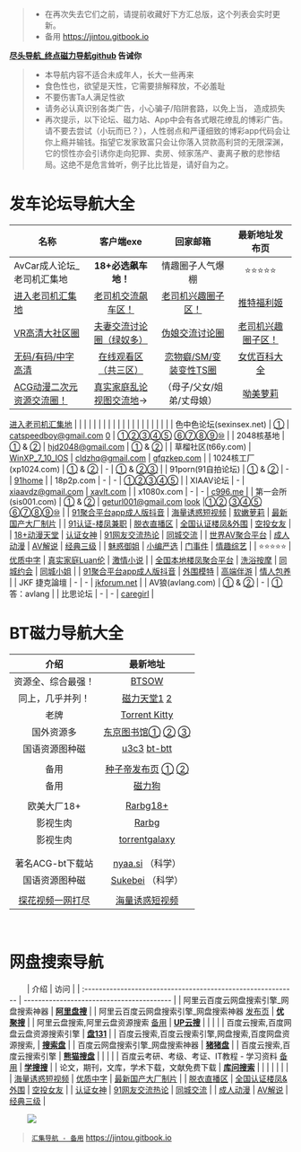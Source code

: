 >  - 在再次失去它们之前，请提前收藏好下方汇总版，这个列表会实时更新。 
>  - 备用 https://jintou.gitbook.io

**[尽头导航_终点磁力导航github](https://jintou.gitbook.io/) 告诫你**

>  - 本导航内容不适合未成年人，长大一些再来
>   - 食色性也，欲望是天性，它需要排解释放，不必羞耻 
>   - 不要伤害Ta人满足性欲 
>   - 请务必认真识别各类广告，小心骗子/陷阱套路，以免上当， 造成损失
>   - 再次提示，以下论坛、磁力站、App中会有各式眼花缭乱的博彩广告。请不要去尝试（小玩而已？），人性弱点和严谨细致的博彩app代码会让你上瘾并输钱。指望它发家致富只会让你落入贷款高利贷的无限深渊，它的惯性亦会引诱你走向犯罪、卖房、倾家荡产、妻离子散的悲惨结局。这绝不是危言耸听，例子比比皆是，请好自为之。


# 发车论坛导航大全



| 名称                                               |                          客户端exe                           |                   回家邮箱                   |                        最新地址发布页                        |
| -------------------------------------------------- | :----------------------------------------------------------: | :------------------------------------------: | :----------------------------------------------------------: |
| AvCar成人论坛_老司机汇集地                                  |               **18+必选飙车地！**                |      情趣圈子人气爆棚                  |       ⭐⭐⭐⭐⭐        |
| [进入老司机汇集地](https://github.com/jtdh/app) |                [老司机交流飙车区！](https://github.com/jtdh/app)                |   [老司机兴趣圈子区！](https://github.com/jtdh/app)   |     [推特福利姬](https://github.com/jtdh/app)     |
| [VR高清大社区圈](https://github.com/jtdh/app)                                             |             [夫妻交流讨论圈（绿奴多）](https://github.com/jtdh/app)             |     [伪娘交流讨论圈](https://github.com/jtdh/app)     | [老司机兴趣圈子区！](https://github.com/jtdh/app) |
| [无码/有码/中字高清](https://github.com/jtdh/app)                                          |               [在线观看区（共三区）](https://github.com/jtdh/app)               | [恋物癖/SM/变装变性TS圈](https://github.com/jtdh/app) |    [女优百科大全](https://github.com/jtdh/app)    |
| [ACG动漫二次元资源交流圈！](https://github.com/jtdh/app)                                   | [真实家庭乱论视图交流地](https://github.com/jtdh/app)→ |      （母子/父女/姐弟/丈母娘）        |        [呦美萝莉](https://github.com/jtdh/app)              |
[进入老司机汇集地](https://github.com/jtdh/app) 
|                                                    |                                                              |                                              |                                                              |
|                                                    |                                                              |                                              |                                                              |
|                                                    |                                                              |                                              |                                                              |
|                                                    |                                                              |                                              |                                                              |
| 色中色论坛(sexinsex.net)                           | [①](https://www.mediafire.com/file/03bf9sek6nk5tuv/%E8%89%B2%E4%B8%AD%E8%89%B2%E5%9C%B0%E5%9D%80%E5%8F%91%E5%B8%83%E5%99%A8.rar/file) |   catspeedboy@gmail.com     [0](http://104.164.58.94/)          |         [①](http://104.164.58.91/)[②](http://104.164.58.90/)[③](http://104.164.58.89/)[④](http://104.164.58.88/)[⑤](http://104.164.58.87/)  [⑥](http://104.164.58.86/)[⑦](http://104.164.58.85/)[⑧](http://104.164.58.84/)[⑨](http://104.164.58.83/)[⑩](http://104.164.58.82/)                |
| 2048核基地                                         | [①](https://github.com/jtdh/luntan/files/8078873/2048.zip) & [②](https://www.mediafire.com/file/c400441xvn6qglx/2048%E6%A0%B8%E5%9F%BA%E5%9C%B0%E5%8F%91%E5%B8%83%E5%99%A8.zip/file) |              hjd2048@gmail.com               |    [①](http://50qc.com:2048/) & [②](http://26t.net:2048/)    |
| 草榴社区(t66y.com)                                 | [WinXP_7_10_IOS](https://www.mediafire.com/file/wc2ggpxg4nxyhec/%E8%8D%89%E6%A6%B4%E5%8F%91%E5%B8%83%E5%99%A8.zip/file) |               cldzhq@gmail.com               |            [gfqzkep.com](http://www.gfqzkep.com/)            |
| 1024核工厂(xp1024.com)                             | [①](https://github.com/jtdh/luntan/files/8080733/1024.zip) & [②](https://www.mediafire.com/file/iqendjdz0cjra29/1024%E6%A0%B8%E5%B7%A5%E5%8E%82%E5%8F%91%E5%B8%83%E5%99%A8.zip/file) |                      -                       | [①](http://b11.hjfgczh733.rocks/bbs2.php) & [②](http://k11.csjbzcjnr.rocks/pw/)[③](http://b11.zbwymdcjsgg.rocks/pw/html_data/3/1711/846891.html) |
| 91porn(91自拍论坛)                                 | [①](https://github.com/jtdh/luntan/files/8090010/91app.zip) &  [②](https://www.mediafire.com/file/wbcq7s94xc6vc8n/91app.zip/file) |                      -                       |          [91home](https://www.ebay.com/usr/91home)           |
| 18p2p.com                                          |                              -                               |                      -                       | [①](http://www.18board.me/)[②](http://www.18p2p.me/)[③](http://www.18p2p.info/)[④]([http://www.18board.tv](http://www.18board.tv/) )[⑤](http://www.18board.net/) |
| XIAAV论坛                                          |                              -                               |              xiaavdz@gmail.com               |               [xavlt.com](https://xavlt.com/)                |
| x1080x.com                                         |                              -                               |                      -                       |               [c996.me](https://www.c996.me/)                |
| 第一会所(sis001.com)                               | [①](https://github.com/jtdh/luntan/files/8090016/sis001.zip) &  [②](https://www.mediafire.com/file/0fxrkeqr34tpd2q/sis001.zip/file) |        geturl001@gmail.com  [look](https://gre.sislook.com/)               |[①](http://104.164.59.117)[②](http://104.164.59.118) [③](http://104.164.59.119)[④](http://104.164.59.120)[⑤](http://104.164.59.121)  [⑥](http://104.164.59.122)[⑦](http://104.164.59.123)[⑧](http://104.164.59.124/)[⑨](http://104.164.59.125/)[⑩](http://104.164.59.126/)                |
| [91聚合平台app成人版抖音](https://github.com/jtdh/app) |          [海量诱惑短视频](https://github.com/jtdh/app)           |     [软嫩萝莉](https://github.com/jtdh/app)      |         [最新国产大厂制片](https://github.com/jtdh/app)          |
| [91认证-楼凤兼职](https://github.com/jtdh/app)         |            [脱衣直播区](https://github.com/jtdh/app)             | [全国认证楼凤&外围](https://github.com/jtdh/app) |             [空投女友](https://github.com/jtdh/app)              |
| [18+动漫天堂](https://github.com/jtdh/app)             |             [认证女神](https://github.com/jtdh/app)              |  [91网友交流热论](https://github.com/jtdh/app)   |             [同城交流](https://github.com/jtdh/app)              |
| [世界AV聚合平台](https://github.com/jtdh/app)          |             [成人动漫](https://github.com/jtdh/app)              |      [AV解说](https://github.com/jtdh/app)       |             [经典三级](https://github.com/jtdh/app)              |
| [魅惑御姐](https://github.com/jtdh/app)                |             [小编严选](https://github.com/jtdh/app)              |      [门事件](https://github.com/jtdh/app)       |             [情趣综艺](https://github.com/jtdh/app)              |
| ⭐⭐⭐⭐⭐                                              |             [优质中字](https://github.com/jtdh/app)              |  [真实家庭Luan伦](https://github.com/jtdh/app)   |             [激情小说](https://github.com/jtdh/app)              |
| [全国本地楼凤聚合平台](https://github.com/jtdh/app)    |             [洗浴按摩](https://github.com/jtdh/app)              |     [同城约会](https://github.com/jtdh/app)      |             [同城小姐](https://github.com/jtdh/app)              |
| [91聚合平台app成人版抖音](https://github.com/jtdh/app) |             [外围模特](https://github.com/jtdh/app)              |     [高端伴游](https://github.com/jtdh/app)      |             [情人包养](https://github.com/jtdh/app)              |
| JKF 捷克論壇                                       |                              -                               |                      -                       |           [jkforum.net](https://www.jkforum.net/)            |
| AV狼(avlang.com)                                   | [①](https://github.com/jtdh/luntan/files/8090014/avlang.zip) &  [②](https://www.mediafire.com/file/rfvh7xpelwby9af/avlang.zip/file) |                      -                       |       [①](http://www.avlang.xyz/dizhi.php) 答：avlang        |
| 比思论坛                                           |                              -                               |                      -                       |           [caregirl](http://caregirl.net/302.html)           |


# BT磁力导航大全



|                        介绍                         |                           最新地址                           |
| :-------------------------------------------------: | :----------------------------------------------------------: |
|                 资源全、综合最强！                  |                 [BTSOW](https://btsow.com/)                  |
|                 同上，几乎并列！                  |                 [磁力天堂1](https://Cltt.me)  [2](https://Cltt.vip)                  |
|                        老牌                         |       [Torrent Kitty](https://torrentkittyurl.com/tk/)       |
|                     国外资源多                      | [东京图书馆①](https://www.tokyotosho.info/)   [②](http://tokyotosho.se/)   [③](https://tokyo-tosho.net/) |
|                   国语资源图种磁                    | [u3c3](https://u3c3.cc/) [bt-btt](https://www.ebay.com/usr/bt-btt) |
|                                                     |                                                              |
|                        备用                         | [种子帝发布页](https://www.zhongzidizhi.com/)   [①](https://m.zhongziso61.xyz/)   [②](https://m.zhongziso19.xyz/) |
|                        备用                         |                [磁力狗](http://a.202089.xyz/)                |
|                                                     |                                                              |
|                     欧美大厂18+                     | [Rarbg18+](https://rarbgdata.org/torrents.php?category=2;4)  |
|                      影视生肉                       |               [Rarbg](https://rarbgdata.org/)                |
|                      影视生肉                       |          [torrentgalaxy](https://torrentgalaxy.to/)          |
|                                                     |                                                              |
|                                                     |                                                              |
|                  著名ACG-bt下载站                   |           [nyaa.si](https://nyaa.si/) （科学）            |
|                   国语资源图种磁                    |        [Sukebei](https://sukebei.nyaa.si/)  （科学）       |
|                                                     |                                                              |
| [探花视频一网打尽](https://github.com/jtdh/app) |          [海量诱惑短视频](https://github.com/jtdh/app)           |



&nbsp;&nbsp;&nbsp;&nbsp;&nbsp;&nbsp;&nbsp;

# 网盘搜索导航


&nbsp;&nbsp;&nbsp;&nbsp;&nbsp;&nbsp;&nbsp;
| 介绍                                                         | 访问                                      |
| :----------------------------------------------------------- | ----------------------------------------- |
| 阿里云百度云网盘搜索引擎_网盘搜索神器                        | [**阿里盘搜**](https://www.alipansou.com/)    |
| 阿里云百度云网盘搜索引擎_网盘搜索神器 [发布页](https://ujuso.xwd.pw/) | [**优聚搜**](https://jujuso.com/)         |
| 阿里云盘搜索,阿里云盘资源搜索 [备用](https://www.upyunso2.com/) | [**UP云搜**](https://www.upyunso1.com/)   |
|                                                              |                                           |
| 百度云搜索,百度网盘云盘资源搜索引擎                          | **[盘131](https://www.pan131.com/)**      |
| 百度云搜索,百度云搜索引擎,网盘搜索,百度网盘资源搜索,         | **[搜索盘](https://www.sosuopan.cn)**     |
| 百度云网盘搜索引擎_网盘搜索神器                              | **[猪猪盘](http://www.zhuzhupan.com/)**   |
| 百度云搜索,百度云搜索引擎                                    | [**熊猫搜盘**](https://www.sopandas.com/) |
|                                                              |                                           |
| 百度云考研、考级、考证、IT教程 - 学习资料  [备用](www.pansou.io) | **[学搜搜](https://www.xuesousou.com/)**  |
| 论文，期刊，文库，学术下载，文献免费下载                     | [**库问搜索**](http://www.koovin.com/)    |
|                     |    |
|                     |    |
|          [海量诱惑短视频](https://github.com/jtdh/app)           |          [优质中字](https://github.com/jtdh/app)          |         [最新国产大厂制片](https://github.com/jtdh/app)          |
|            [脱衣直播区](https://github.com/jtdh/app)             |     [全国认证楼凤&外围](https://github.com/jtdh/app)      |             [空投女友](https://github.com/jtdh/app)              |
|             [认证女神](https://github.com/jtdh/app)              |       [91网友交流热论](https://github.com/jtdh/app)       |             [同城交流](https://github.com/jtdh/app)              |
|             [成人动漫](https://github.com/jtdh/app)              |           [AV解说](https://github.com/jtdh/app)           |             [经典三级](https://github.com/jtdh/app)              |


&nbsp;&nbsp;&nbsp;&nbsp;&nbsp;&nbsp;&nbsp;
![](https://user-images.githubusercontent.com/99425739/203990932-95be3f63-e1ce-4e82-9f57-6d6ad5228c12.png)


> [`汇集导航 - 备用`](https://jintou.gitbook.io) https://jintou.gitbook.io
